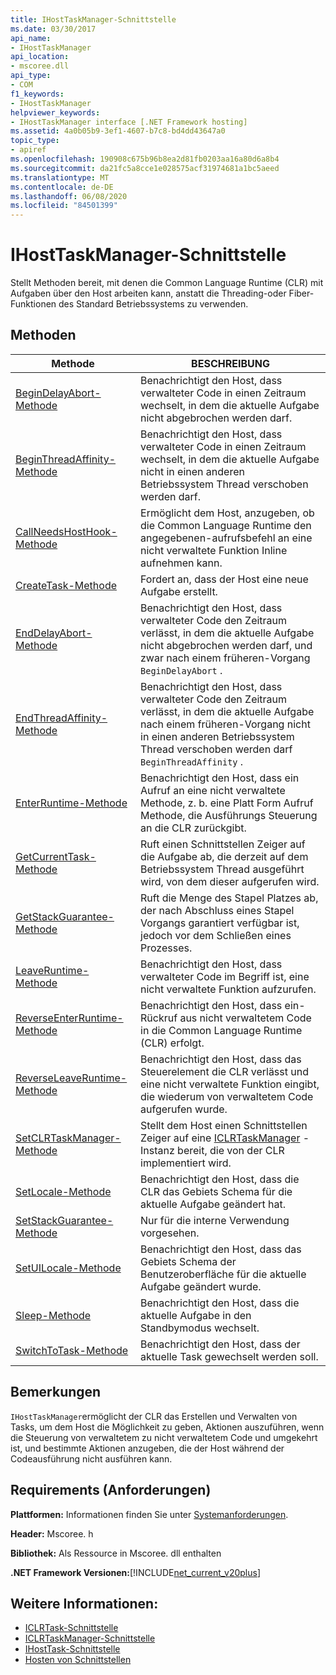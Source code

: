 ```yaml
---
title: IHostTaskManager-Schnittstelle
ms.date: 03/30/2017
api_name:
- IHostTaskManager
api_location:
- mscoree.dll
api_type:
- COM
f1_keywords:
- IHostTaskManager
helpviewer_keywords:
- IHostTaskManager interface [.NET Framework hosting]
ms.assetid: 4a0b05b9-3ef1-4607-b7c8-bd4dd43647a0
topic_type:
- apiref
ms.openlocfilehash: 190908c675b96b8ea2d81fb0203aa16a80d6a8b4
ms.sourcegitcommit: da21fc5a8cce1e028575acf31974681a1bc5aeed
ms.translationtype: MT
ms.contentlocale: de-DE
ms.lasthandoff: 06/08/2020
ms.locfileid: "84501399"
---
```

# <a name="ihosttaskmanager-interface"></a>IHostTaskManager-Schnittstelle
Stellt Methoden bereit, mit denen die Common Language Runtime (CLR) mit Aufgaben über den Host arbeiten kann, anstatt die Threading-oder Fiber-Funktionen des Standard Betriebssystems zu verwenden.  
  
## <a name="methods"></a>Methoden  
  
|Methode|BESCHREIBUNG|  
|------------|-----------------|  
|[BeginDelayAbort-Methode](ihosttaskmanager-begindelayabort-method.md)|Benachrichtigt den Host, dass verwalteter Code in einen Zeitraum wechselt, in dem die aktuelle Aufgabe nicht abgebrochen werden darf.|  
|[BeginThreadAffinity-Methode](ihosttaskmanager-beginthreadaffinity-method.md)|Benachrichtigt den Host, dass verwalteter Code in einen Zeitraum wechselt, in dem die aktuelle Aufgabe nicht in einen anderen Betriebssystem Thread verschoben werden darf.|  
|[CallNeedsHostHook-Methode](ihosttaskmanager-callneedshosthook-method.md)|Ermöglicht dem Host, anzugeben, ob die Common Language Runtime den angegebenen-aufrufsbefehl an eine nicht verwaltete Funktion Inline aufnehmen kann.|  
|[CreateTask-Methode](ihosttaskmanager-createtask-method.md)|Fordert an, dass der Host eine neue Aufgabe erstellt.|  
|[EndDelayAbort-Methode](ihosttaskmanager-enddelayabort-method.md)|Benachrichtigt den Host, dass verwalteter Code den Zeitraum verlässt, in dem die aktuelle Aufgabe nicht abgebrochen werden darf, und zwar nach einem früheren-Vorgang `BeginDelayAbort` .|  
|[EndThreadAffinity-Methode](ihosttaskmanager-endthreadaffinity-method.md)|Benachrichtigt den Host, dass verwalteter Code den Zeitraum verlässt, in dem die aktuelle Aufgabe nach einem früheren-Vorgang nicht in einen anderen Betriebssystem Thread verschoben werden darf `BeginThreadAffinity` .|  
|[EnterRuntime-Methode](ihosttaskmanager-enterruntime-method.md)|Benachrichtigt den Host, dass ein Aufruf an eine nicht verwaltete Methode, z. b. eine Platt Form Aufruf Methode, die Ausführungs Steuerung an die CLR zurückgibt.|  
|[GetCurrentTask-Methode](ihosttaskmanager-getcurrenttask-method.md)|Ruft einen Schnittstellen Zeiger auf die Aufgabe ab, die derzeit auf dem Betriebssystem Thread ausgeführt wird, von dem dieser aufgerufen wird.|  
|[GetStackGuarantee-Methode](ihosttaskmanager-getstackguarantee-method.md)|Ruft die Menge des Stapel Platzes ab, der nach Abschluss eines Stapel Vorgangs garantiert verfügbar ist, jedoch vor dem Schließen eines Prozesses.|  
|[LeaveRuntime-Methode](ihosttaskmanager-leaveruntime-method.md)|Benachrichtigt den Host, dass verwalteter Code im Begriff ist, eine nicht verwaltete Funktion aufzurufen.|  
|[ReverseEnterRuntime-Methode](ihosttaskmanager-reverseenterruntime-method.md)|Benachrichtigt den Host, dass ein-Rückruf aus nicht verwaltetem Code in die Common Language Runtime (CLR) erfolgt.|  
|[ReverseLeaveRuntime-Methode](ihosttaskmanager-reverseleaveruntime-method.md)|Benachrichtigt den Host, dass das Steuerelement die CLR verlässt und eine nicht verwaltete Funktion eingibt, die wiederum von verwaltetem Code aufgerufen wurde.|  
|[SetCLRTaskManager-Methode](ihosttaskmanager-setclrtaskmanager-method.md)|Stellt dem Host einen Schnittstellen Zeiger auf eine [ICLRTaskManager](iclrtaskmanager-interface.md) -Instanz bereit, die von der CLR implementiert wird.|  
|[SetLocale-Methode](ihosttaskmanager-setlocale-method.md)|Benachrichtigt den Host, dass die CLR das Gebiets Schema für die aktuelle Aufgabe geändert hat.|  
|[SetStackGuarantee-Methode](ihosttaskmanager-setstackguarantee-method.md)|Nur für die interne Verwendung vorgesehen.|  
|[SetUILocale-Methode](ihosttaskmanager-setuilocale-method.md)|Benachrichtigt den Host, dass das Gebiets Schema der Benutzeroberfläche für die aktuelle Aufgabe geändert wurde.|  
|[Sleep-Methode](ihosttaskmanager-sleep-method.md)|Benachrichtigt den Host, dass die aktuelle Aufgabe in den Standbymodus wechselt.|  
|[SwitchToTask-Methode](ihosttaskmanager-switchtotask-method.md)|Benachrichtigt den Host, dass der aktuelle Task gewechselt werden soll.|  
  
## <a name="remarks"></a>Bemerkungen  
 `IHostTaskManager`ermöglicht der CLR das Erstellen und Verwalten von Tasks, um dem Host die Möglichkeit zu geben, Aktionen auszuführen, wenn die Steuerung von verwaltetem zu nicht verwaltetem Code und umgekehrt ist, und bestimmte Aktionen anzugeben, die der Host während der Codeausführung nicht ausführen kann.  
  
## <a name="requirements"></a>Requirements (Anforderungen)  
 **Plattformen:** Informationen finden Sie unter [Systemanforderungen](../../get-started/system-requirements.md).  
  
 **Header:** Mscoree. h  
  
 **Bibliothek:** Als Ressource in Mscoree. dll enthalten  
  
 **.NET Framework Versionen:**[!INCLUDE[net_current_v20plus](../../../../includes/net-current-v20plus-md.md)]  
  
## <a name="see-also"></a>Weitere Informationen:

- [ICLRTask-Schnittstelle](iclrtask-interface.md)
- [ICLRTaskManager-Schnittstelle](iclrtaskmanager-interface.md)
- [IHostTask-Schnittstelle](ihosttask-interface.md)
- [Hosten von Schnittstellen](hosting-interfaces.md)
